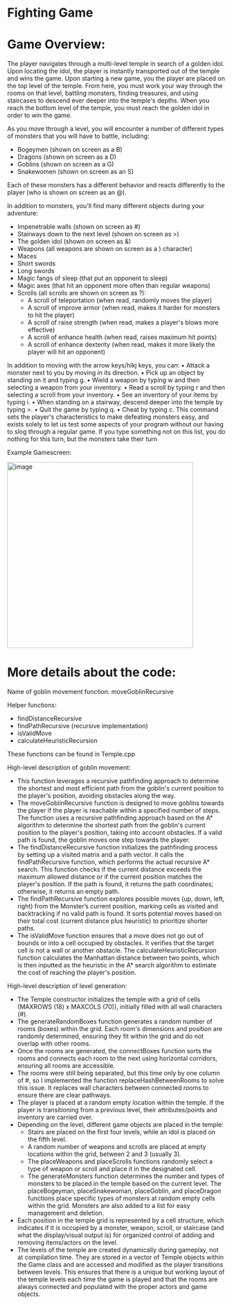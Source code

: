 # Fighting Game

# Game Overview:
The player navigates through a multi-level temple in search of a golden idol. Upon locating the idol, the player is instantly transported out of the temple and wins the game. Upon starting a new game, you the player are placed on the top level of the temple. From here, you must work your way through the rooms on that level, battling monsters, finding treasures, and using staircases to descend ever deeper into the temple's depths. When you reach the bottom level of the temple, you must reach the golden idol in order to win the game.

As you move through a level, you will encounter a number of different types of monsters that you will have to battle, including:
-	Bogeymen (shown on screen as a B)
-	Dragons (shown on screen as a D)
-	Goblins (shown on screen as a G)
-	Snakewomen (shown on screen as an S)
  
Each of these monsters has a different behavior and reacts differently to the player (who is shown on screen as an @). 

In addition to monsters, you'll find many different objects during your adventure:
-	Impenetrable walls (shown on screen as #)
-	Stairways down to the next level (shown on screen as >)
-	The golden idol (shown on screen as &)
-	Weapons (all weapons are shown on screen as a ) character)
-	Maces
-	Short swords
-	Long swords
-	Magic fangs of sleep (that put an opponent to sleep)
-	Magic axes (that hit an opponent more often than regular weapons)
- Scrolls (all scrolls are shown on screen as ?):
  - A scroll of teleportation (when read, randomly moves the player)
  - A scroll of improve armor (when read, makes it harder for monsters to hit the player)
  - A scroll of raise strength (when read, makes a player's blows more effective)
  - A scroll of enhance health (when read, raises maximum hit points)
  - A scroll of enhance dexterity (when read, makes it more likely the player will hit an opponent)

In addition to moving with the arrow keys/hlkj keys, you can:
•	Attack a monster next to you by moving in its direction.
•	Pick up an object by standing on it and typing g.
•	Wield a weapon by typing w and then selecting a weapon from your inventory.
•	Read a scroll by typing r and then selecting a scroll from your inventory.
•	See an inventory of your items by typing i.
•	When standing on a stairway, descend deeper into the temple by typing >.
•	Quit the game by typing q.
•	Cheat by typing c. This command sets the player's characteristics to make defeating monsters easy, and exists solely to let us test some aspects of your program without our having to slog through a regular game.
If you type something not on this list, you do nothing for this turn, but the monsters take their turn

Example Gamescreen:

<img width="429" alt="image" src="https://github.com/user-attachments/assets/8ff59e59-fe98-409e-872e-b14cc5bffb36">

# More details about the code:

Name of goblin movement function: moveGoblinRecursive

Helper functions:
- findDistanceRecursive  
- findPathRecursive (recursive implementation)
- isValidMove
- calculateHeuristicRecursion

These functions can be found in Temple.cpp 

High-level description of goblin movement:
- This function leverages a recursive pathfinding approach to determine the shortest and most efficient path from the goblin's current position to the player's position, avoiding obstacles along the way.
- The moveGoblinRecursive function is designed to move goblins towards the player if the player is reachable within a specified number of steps. The function uses a recursive pathfinding approach based on the A* algorithm to determine the shortest path from the goblin's current position to the player's position, taking into account obstacles. If a valid path is found, the goblin moves one step towards the player.
- The findDistanceRecursive function initializes the pathfinding process by setting up a visited matrix and a path vector. It calls the findPathRecursive function, which performs the actual recursive A* search. This function checks if the current distance exceeds the maximum allowed distance or if the current position matches the player's position. If the path is found, it returns the path coordinates; otherwise, it returns an empty path.
- The findPathRecursive function explores possible moves (up, down, left, right) from the Monster’s current position, marking cells as visited and backtracking if no valid path is found. It sorts potential moves based on their total cost (current distance plus heuristic) to prioritize shorter paths.
- The isValidMove function ensures that a move does not go out of bounds or into a cell occupied by obstacles. It verifies that the target cell is not a wall or another obstacle. The calculateHeuristicRecursion function calculates the Manhattan distance between two points, which is then inputted as the heuristic in the A* search algorithm to estimate the cost of reaching the player's position.



High-level description of level generation:
- The Temple constructor initializes the temple with a grid of cells (MAXROWS (18) x MAXCOLS (70)), initially filled with all wall characters (#).
- The generateRandomBoxes function generates a random number of rooms (boxes) within the grid. Each room's dimensions and position are randomly determined, ensuring they fit within the grid and do not overlap with other rooms.
- Once the rooms are generated, the connectBoxes function sorts the rooms and connects each room to the next using horizontal corridors, ensuring all rooms are accessible.
- The rooms were still being separated, but this time only by one column of #, so I implemented the function replaceHashBetweenRooms to solve this issue. It replaces wall characters between connected rooms to ensure there are clear pathways.
- The player is placed at a random empty location within the temple. If the player is transitioning from a previous level, their attributes/points and inventory are carried over.
- Depending on the level, different game objects are placed in the temple:
  - Stairs are placed on the first four levels, while an idol is placed on the fifth level.
  - A random number of weapons and scrolls are placed at empty locations within the grid, between 2 and 3 (usually 3).
  - The placeWeapons and placeScrolls functions randomly select a type of weapon or scroll and place it in the designated cell.
  - The generateMonsters function determines the number and types of monsters to be placed in the temple based on the current level. The placeBogeyman, placeSnakewoman, placeGoblin, and placeDragon functions place specific types of monsters at random empty cells within the grid. Monsters are also added to a list for easy management and deletion.
- Each position in the temple grid is represented by a cell structure, which indicates if it is occupied by a monster, weapon, scroll, or staircase (and what the display/visual output is) for organized control of adding and removing items/actors on the level.
- The levels of the temple are created dynamically during gameplay, not at compilation time. They are stored in a vector of Temple objects within the Game class and are accessed and modified as the player transitions between levels. This ensures that there is a unique but working layout of the temple levels each time the game is played and that the rooms are always connected and populated with the proper actors and game objects.
